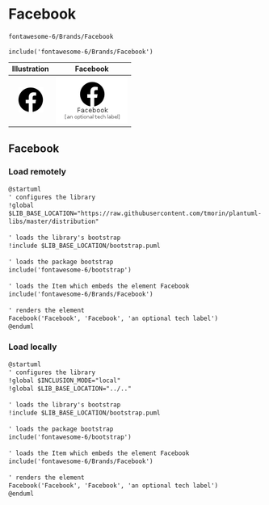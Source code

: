 # Facebook


```text
fontawesome-6/Brands/Facebook
```

```text
include('fontawesome-6/Brands/Facebook')
```



| Illustration | Facebook |
| :---: | :---: |
| ![illustration for Illustration](../../fontawesome-6/Brands/Facebook.png) | ![illustration for Facebook](../../fontawesome-6/Brands/Facebook.Local.png) |




## Facebook

### Load remotely
```plantuml
@startuml
' configures the library
!global $LIB_BASE_LOCATION="https://raw.githubusercontent.com/tmorin/plantuml-libs/master/distribution"

' loads the library's bootstrap
!include $LIB_BASE_LOCATION/bootstrap.puml

' loads the package bootstrap
include('fontawesome-6/bootstrap')

' loads the Item which embeds the element Facebook
include('fontawesome-6/Brands/Facebook')

' renders the element
Facebook('Facebook', 'Facebook', 'an optional tech label')
@enduml
```

### Load locally
```plantuml
@startuml
' configures the library
!global $INCLUSION_MODE="local"
!global $LIB_BASE_LOCATION="../.."

' loads the library's bootstrap
!include $LIB_BASE_LOCATION/bootstrap.puml

' loads the package bootstrap
include('fontawesome-6/bootstrap')

' loads the Item which embeds the element Facebook
include('fontawesome-6/Brands/Facebook')

' renders the element
Facebook('Facebook', 'Facebook', 'an optional tech label')
@enduml
```

